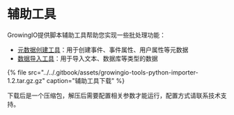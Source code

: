 # 辅助工具

GrowingIO提供脚本辅助工具帮助您实现一些批处理功能：

* [元数据创建工具](metadata.md)：用于创建事件、事件属性、用户属性等元数据
* [数据导入工具](dataimporter/)：用于导入文本、数据库等类型的数据

{% file src="../../.gitbook/assets/growingio-tools-python-importer-1.2.tar.gz.gz" caption="辅助工具下载" %}

下载后是一个压缩包，解压后需要配置相关参数才能运行，配置方式请联系技术支持。

